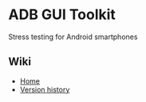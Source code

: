 # ADB GUI Toolkit
Stress testing for Android smartphones

## Wiki
- [Home](https://github.com/Ta2i4/adb-gui-toolkit/wiki)
- [Version history](https://github.com/Ta2i4/adb-gui-toolkit/wiki/Version-history-of-the-ADB-GUI-Toolkit)
